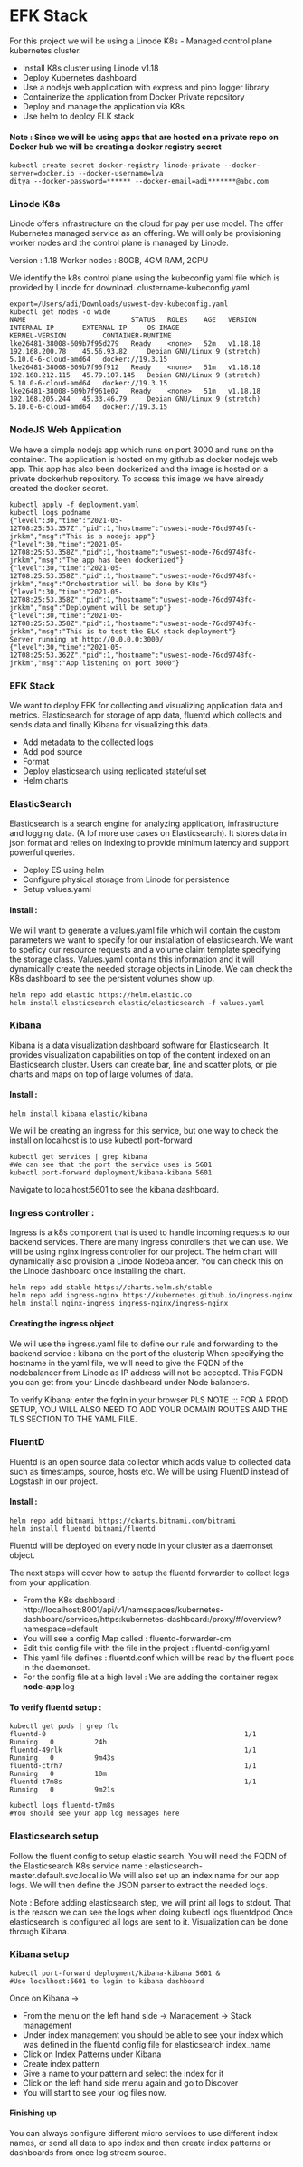 
# EFK Stack 

For this project we will be using a Linode K8s - Managed control plane kubernetes cluster. 
* Install K8s cluster using Linode v1.18
* Deploy Kubernetes dashboard 
* Use a nodejs web application with express and pino logger library
* Containerize the application from Docker Private repository
* Deploy and manage the application via K8s 
* Use helm to deploy ELK stack 

#### Note : Since we will be using apps that are hosted on a private repo on Docker hub we will be creating a docker registry secret 

```
kubectl create secret docker-registry linode-private --docker-server=docker.io --docker-username=lva
ditya --docker-password=****** --docker-email=adi*******@abc.com
```

### Linode K8s 

Linode offers infrastructure on the cloud for pay per use model. The offer Kubernetes managed service as an offering. We will only be provisioning worker nodes and the control plane is managed by Linode. 

Version : 1.18 
Worker nodes : 80GB, 4GM RAM, 2CPU 

We identify the k8s control plane using the kubeconfig yaml file which is provided by Linode for download. clustername-kubeconfig.yaml 

```
export=/Users/adi/Downloads/uswest-dev-kubeconfig.yaml
kubectl get nodes -o wide 
NAME                          STATUS   ROLES    AGE   VERSION    INTERNAL-IP       EXTERNAL-IP     OS-IMAGE                       KERNEL-VERSION         CONTAINER-RUNTIME
lke26481-38008-609b7f95d279   Ready    <none>   52m   v1.18.18   192.168.200.78    45.56.93.82     Debian GNU/Linux 9 (stretch)   5.10.0-6-cloud-amd64   docker://19.3.15
lke26481-38008-609b7f95f912   Ready    <none>   51m   v1.18.18   192.168.212.115   45.79.107.145   Debian GNU/Linux 9 (stretch)   5.10.0-6-cloud-amd64   docker://19.3.15
lke26481-38008-609b7f961e02   Ready    <none>   51m   v1.18.18   192.168.205.244   45.33.46.79     Debian GNU/Linux 9 (stretch)   5.10.0-6-cloud-amd64   docker://19.3.15
```

### NodeJS Web Application 

We have a simple nodejs app which runs on port 3000 and runs on the container. The application is hosted on my github as docker nodejs web app. This app has also been dockerized and the image is hosted on a private dockerhub repository. To access this image we have already created the docker secret. 

```
kubectl apply -f deployment.yaml 
kubectl logs podname 
{"level":30,"time":"2021-05-12T08:25:53.357Z","pid":1,"hostname":"uswest-node-76cd9748fc-jrkkm","msg":"This is a nodejs app"}
{"level":30,"time":"2021-05-12T08:25:53.358Z","pid":1,"hostname":"uswest-node-76cd9748fc-jrkkm","msg":"The app has been dockerized"}
{"level":30,"time":"2021-05-12T08:25:53.358Z","pid":1,"hostname":"uswest-node-76cd9748fc-jrkkm","msg":"Orchestration will be done by K8s"}
{"level":30,"time":"2021-05-12T08:25:53.358Z","pid":1,"hostname":"uswest-node-76cd9748fc-jrkkm","msg":"Deployment will be setup"}
{"level":30,"time":"2021-05-12T08:25:53.358Z","pid":1,"hostname":"uswest-node-76cd9748fc-jrkkm","msg":"This is to test the ELK stack deployment"}
Server running at http://0.0.0.0:3000/
{"level":30,"time":"2021-05-12T08:25:53.362Z","pid":1,"hostname":"uswest-node-76cd9748fc-jrkkm","msg":"App listening on port 3000"}
```

### EFK Stack 

We want to deploy EFK for collecting and visualizing application data and metrics. Elasticsearch for storage of app data, fluentd which collects and sends data and finally Kibana for visualizing this data. 

* Add metadata to the collected logs 
* Add pod source 
* Format
* Deploy elasticsearch using replicated stateful set
* Helm charts

### ElasticSearch 

Elasticsearch is a search engine for analyzing application, infrastructure and logging data. (A lof more use cases on Elasticsearch). It stores data in json format and relies on indexing to provide minimum latency and support powerful queries. 

* Deploy ES using helm 
* Configure physical storage from Linode for persistence 
* Setup values.yaml 

#### Install : 

We will want to generate a values.yaml file which will contain the custom parameters we want to specify for our installation of elasticsearch. We want to speficy our resource requests and a volume claim template specifying the storage class. 
Values.yaml contains this information and it will dynamically create the needed storage objects in Linode. We can check the K8s dashboard to see the persistent volumes show up. 

```
helm repo add elastic https://helm.elastic.co
helm install elasticsearch elastic/elasticsearch -f values.yaml
```

### Kibana 

Kibana is a data visualization dashboard software for Elasticsearch. It provides visualization capabilities on top of the content indexed on an Elasticsearch cluster. Users can create bar, line and scatter plots, or pie charts and maps on top of large volumes of data.

#### Install : 

```
helm install kibana elastic/kibana
```

We will be creating an ingress for this service, but one way to check the install on localhost is to use kubectl port-forward
```
kubectl get services | grep kibana 
#We can see that the port the service uses is 5601
kubectl port-forward deployment/kibana-kibana 5601 
```
Navigate to localhost:5601 to see the kibana dashboard. 

### Ingress controller : 

Ingress is a k8s component that is used to handle incoming requests to our backend services. There are many ingress controllers that we can use. We will be using nginx ingress controller for our project. The helm chart will dynamically also provision a Linode Nodebalancer. You can check this on the Linode dashboard once installing the chart. 

```
helm repo add stable https://charts.helm.sh/stable 
helm repo add ingress-nginx https://kubernetes.github.io/ingress-nginx
helm install nginx-ingress ingress-nginx/ingress-nginx
```

#### Creating the ingress object 

We will use the ingress.yaml file to define our rule and forwarding to the backend service : kibana on the port of the clusterip 
When specifying the hostname in the yaml file, we will need to give the FQDN of the nodebalancer from Linode as IP address will not be accepted. This FQDN you can get from your Linode dashboard under Node balancers. 

To verify Kibana: enter the fqdn in your browser 
PLS NOTE ::: FOR A PROD SETUP, YOU WILL ALSO NEED TO ADD YOUR DOMAIN ROUTES AND THE TLS SECTION TO THE YAML FILE.

### FluentD 

Fluentd is an open source data collector which adds value to collected data such as timestamps, source, hosts etc. We will be using FluentD instead of Logstash in our project. 

#### Install : 

```
helm repo add bitnami https://charts.bitnami.com/bitnami
helm install fluentd bitnami/fluentd
```
Fluentd will be deployed on every node in your cluster as a daemonset object. 

The next steps will cover how to setup the fluentd forwarder to collect logs from your application. 

* From the K8s dashboard : http://localhost:8001/api/v1/namespaces/kubernetes-dashboard/services/https:kubernetes-dashboard:/proxy/#/overview?namespace=default
* You will see a config Map called : fluentd-forwarder-cm
* Edit this config file with the file in the project : fluentd-config.yaml 
* This yaml file defines : fluentd.conf which will be read by the fluent pods in the daemonset. 
* For the config file at a high level : We are adding the container regex **node-app**.log

#### To verify fluentd setup : 

```
kubectl get pods | grep flu 
fluentd-0                                                 1/1     Running   0          24h
fluentd-49rlk                                             1/1     Running   0          9m43s
fluentd-ctrh7                                             1/1     Running   0          10m
fluentd-t7m8s                                             1/1     Running   0          9m21s

kubectl logs fluentd-t7m8s
#You should see your app log messages here 
```

### Elasticsearch setup 

Follow the fluent config to setup elastic search. You will need the FQDN of the Elasticsearch K8s service name : elasticsearch-master.default.svc.local.io 
We will also set up an index name for our app logs. We will then define the JSON parser to extract the needed logs. 

Note : Before adding elasticsearch step, we will print all logs to stdout. That is the reason we can see the logs when doing kubectl logs fluentdpod 
Once elasticsearch is configured all logs are sent to it. Visualization can be done through Kibana. 

### Kibana setup

```
kubectl port-forward deployment/kibana-kibana 5601 &
#Use localhost:5601 to login to kibana dashboard 
```
Once on Kibana -> 
* From the menu on the left hand side -> Management -> Stack management 
* Under index management you should be able to see your index which was defined in the fluentd config file for elasticsearch index_name
* Click on Index Patterns under Kibana 
* Create index pattern 
* Give a name to your pattern and select the index for it 
* Click on the left hand side menu again and go to Discover 
* You will start to see your log files now. 

#### Finishing up 

You can always configure different micro services to use different index names, or send all data to app index and then create index patterns or dashboards from once log stream source. 
